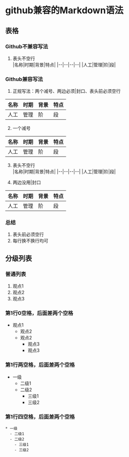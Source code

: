 # github兼容的Markdown语法   
## 表格     
### Github不兼容写法  
1. 表头不空行   
|名称|时期|背景|特点|
|--|--|--|--|
|人工|管理|阶|段|



### Github兼容写法   
1. 正规写法：两个减号、两边必须|封口、表头前必须空行    

|名称|时期|背景|特点 |
|--|--|--|--|
|人工|管理|阶|段|

2. 一个减号   

|名称|时期|背景|特点|
|-|-|-|-|
|人工|管理|阶|段|
3. 表头不空行   
|名称|时期|背景|特点|
|--|--|--|--|
|人工|管理|阶|段|

4. 两边没用|封口   

名称|时期|背景|特点 
--|--|--|-- 
人工|管理|阶|段    


### 总结   
1. 表头前必须空行  
2. 每行换不换行均可   

## 分级列表    
### 普通列表  
1. 观点1  
2. 观点2  
3. 观点3  
### 第1行0空格，后面差两个空格    
- 观点1   
  - 观点2  
  - 观点2  
    - 观点3  
    - 观点3   
### 第1行两空格，后面差两个空格    
  - 一级   
    - 二级1   
    - 二级2   
      - 三级1   
      - 三级2  
### 第1行四空格，后面差两个空格   

    * 一级       
      - 二级1     
      - 二级2     
        - 三级1     
        - 三级2    